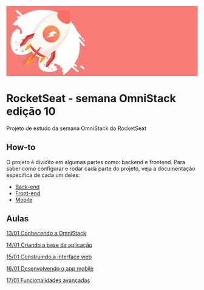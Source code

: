![rocket](rocket.jpg)

# RocketSeat - semana OmniStack edição 10

Projeto de estudo da semana OmniStack do RocketSeat

## How-to

O projeto é dividito em algumas partes como: backend e frontend.
Para saber como configurar e rodar cada parte do projeto, veja a documentação especifica de cada um deles:

- [Back-end](./backend/README.md)
- [Front-end](./web/README.md)
- [Mobile](./mobile/README.md)

## Aulas

[13/01 Conhecendo a OmniStack](https://youtu.be/H-z0aO5Wx00)

[14/01 Criando a base da aplicação](https://youtu.be/tqdw5KVx4ps)

[15/01 Construindo a interface web](https://youtu.be/6zqO8F6uZUM)

[16/01 Desenvolvendo o app mobile](https://youtu.be/3Re2sN2M8m8)

[17/01 Funcionalidades avançadas](https://youtu.be/SFZKupzy2Lk)